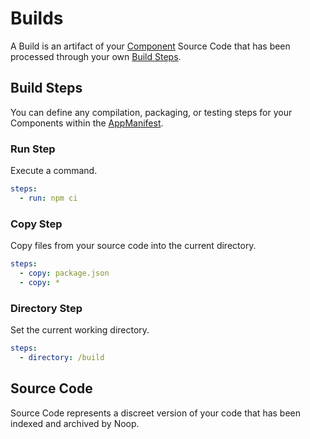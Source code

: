 # Builds

A Build is an artifact of your [Component](/docs/Components.md) Source Code that has been processed through your own [Build Steps](#build-steps).

## Build Steps

You can define any compilation, packaging, or testing steps for your Components within the [AppManifest](/docs/Manifests.md#appmanifest).

### Run Step

Execute a command.

```yaml
steps:
  - run: npm ci
```

### Copy Step

Copy files from your source code into the current directory.

```yaml
steps:
  - copy: package.json
  - copy: *
```

### Directory Step

Set the current working directory.

```yaml
steps:
  - directory: /build
```

## Source Code

Source Code represents a discreet version of your code that has been indexed and archived by Noop.
